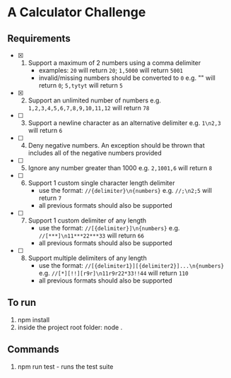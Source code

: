 # A Calculator Challenge

## Requirements

- [x] 1. Support a maximum of 2 numbers using a comma delimiter
      * examples: `20` will return `20`; `1,5000` will return `5001`
      * invalid/missing numbers should be converted to `0` e.g. "" will return `0`; `5,tytyt` will return `5`
- [x] 2. Support an unlimited number of numbers e.g. `1,2,3,4,5,6,7,8,9,10,11,12` will return `78`
- [ ] 3. Support a newline character as an alternative delimiter e.g. `1\n2,3` will return `6`
- [ ] 4. Deny negative numbers. An exception should be thrown that includes all of the negative numbers provided
- [ ] 5. Ignore any number greater than 1000 e.g. `2,1001,6` will return `8`
- [ ] 6. Support 1 custom single character length delimiter
      * use the format: `//{delimiter}\n{numbers}` e.g. `//;\n2;5` will return `7`
      * all previous formats should also be supported
- [ ] 7. Support 1 custom delimiter of any length
      * use the format: `//[{delimiter}]\n{numbers}` e.g. `//[***]\n11***22***33` will return `66`
      * all previous formats should also be supported
- [ ] 8. Support multiple delimiters of any length
      * use the format: `//[{delimiter1}][{delimiter2}]...\n{numbers}` e.g. `//[*][!!][r9r]\n11r9r22*33!!44` will return `110`
      * all previous formats should also be supported

## To run

1. npm install
2. inside the project root folder: node .

## Commands

1. npm run test - runs the test suite
